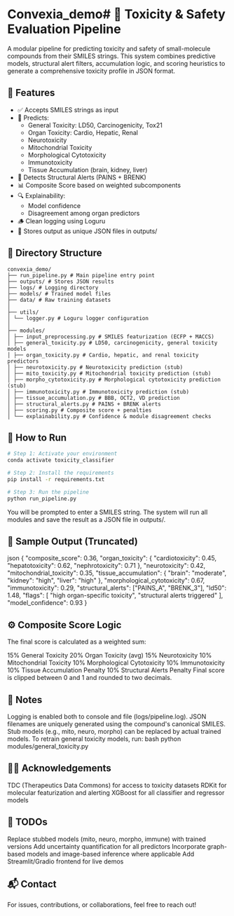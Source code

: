 # Convexia_demo# 🧪 Toxicity & Safety Evaluation Pipeline

A modular pipeline for predicting toxicity and safety of small-molecule compounds from their SMILES strings. This system combines predictive models, structural alert filters, accumulation logic, and scoring heuristics to generate a comprehensive toxicity profile in JSON format.

## 🚀 Features

- ✅ Accepts SMILES strings as input
- 🧠 Predicts:
  - General Toxicity: LD50, Carcinogenicity, Tox21
  - Organ Toxicity: Cardio, Hepatic, Renal
  - Neurotoxicity
  - Mitochondrial Toxicity
  - Morphological Cytotoxicity
  - Immunotoxicity
  - Tissue Accumulation (brain, kidney, liver)
- 🧨 Detects Structural Alerts (PAINS + BRENK)
- 📊 Composite Score based on weighted subcomponents
- 🔍 Explainability:
  - Model confidence
  - Disagreement among organ predictors
- 🪵 Clean logging using Loguru
- 📁 Stores output as unique JSON files in outputs/

## 📁 Directory Structure

``` 
convexia_demo/
├── run_pipeline.py # Main pipeline entry point 
├── outputs/ # Stores JSON results
├── logs/ # Logging directory
├── models/ # Trained model files
├── data/ # Raw training datasets
│
├── utils/
│ └── logger.py # Loguru logger configuration
│
├── modules/
│ ├── input_preprocessing.py # SMILES featurization (ECFP + MACCS)
│ ├── general_toxicity.py # LD50, carcinogenicity, general toxicity models
│ ├── organ_toxicity.py # Cardio, hepatic, and renal toxicity predictors
│ ├── neurotoxicity.py # Neurotoxicity prediction (stub)
│ ├── mito_toxicity.py # Mitochondrial toxicity prediction (stub)
│ ├── morpho_cytotoxicity.py # Morphological cytotoxicity prediction (stub)
│ ├── immunotoxicity.py # Immunotoxicity prediction (stub)
│ ├── tissue_accumulation.py # BBB, OCT2, VD prediction
│ ├── structural_alerts.py # PAINS + BRENK alerts
│ ├── scoring.py # Composite score + penalties
│ └── explainability.py # Confidence & module disagreement checks
```

## 🧪 How to Run

```bash
# Step 1: Activate your environment
conda activate toxicity_classifier

# Step 2: Install the requirements
pip install -r requirements.txt

# Step 3: Run the pipeline
python run_pipeline.py

```

You will be prompted to enter a SMILES string. The system will run all modules and save the result as a JSON file in outputs/.



##  🔬 Sample Output (Truncated)

json
{
  "composite_score": 0.36,
  "organ_toxicity": {
    "cardiotoxicity": 0.45,
    "hepatotoxicity": 0.62,
    "nephrotoxicity": 0.71
  },
  "neurotoxicity": 0.42,
  "mitochondrial_toxicity": 0.35,
  "tissue_accumulation": {
    "brain": "moderate",
    "kidney": "high",
    "liver": "high"
  },
  "morphological_cytotoxicity": 0.67,
  "immunotoxicity": 0.29,
  "structural_alerts": ["PAINS_A", "BRENK_3"],
  "ld50": 1.48,
  "flags": [
    "high organ-specific toxicity",
    "structural alerts triggered"
  ],
  "model_confidence": 0.93
}


## ⚙️ Composite Score Logic

The final score is calculated as a weighted sum:

15% General Toxicity
20% Organ Toxicity (avg)
15% Neurotoxicity
10% Mitochondrial Toxicity
10% Morphological Cytotoxicity
10% Immunotoxicity
10% Tissue Accumulation Penalty
10% Structural Alerts Penalty
Final score is clipped between 0 and 1 and rounded to two decimals.

##  📌 Notes

Logging is enabled both to console and file (logs/pipeline.log).
JSON filenames are uniquely generated using the compound's canonical SMILES.
Stub models (e.g., mito, neuro, morpho) can be replaced by actual trained models.
To retrain general toxicity models, run:
bash
python modules/general_toxicity.py


##  👩‍🔬 Acknowledgements

TDC (Therapeutics Data Commons) for access to toxicity datasets
RDKit for molecular featurization and alerting
XGBoost for all classifier and regressor models


##  🧠 TODOs

Replace stubbed models (mito, neuro, morpho, immune) with trained versions
Add uncertainty quantification for all predictors
Incorporate graph-based models and image-based inference where applicable
Add Streamlit/Gradio frontend for live demos


##  📬 Contact

For issues, contributions, or collaborations, feel free to reach out!